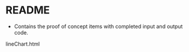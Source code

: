 README
======

* Contains the proof of concept items with completed input and output code. 

lineChart.html
